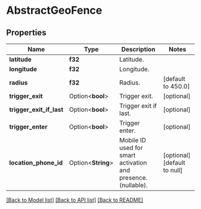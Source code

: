 # AbstractGeoFence

## Properties

Name | Type | Description | Notes
------------ | ------------- | ------------- | -------------
**latitude** | **f32** | Latitude. | 
**longitude** | **f32** | Longitude. | 
**radius** | **f32** | Radius. | [default to 450.0]
**trigger_exit** | Option<**bool**> | Trigger exit. | [optional]
**trigger_exit_if_last** | Option<**bool**> | Trigger exit if last. | [optional]
**trigger_enter** | Option<**bool**> | Trigger enter. | [optional]
**location_phone_id** | Option<**String**> | Mobile ID used for smart activation and presence. (nullable). | [optional][default to null]

[[Back to Model list]](../README.md#documentation-for-models) [[Back to API list]](../README.md#documentation-for-api-endpoints) [[Back to README]](../README.md)


